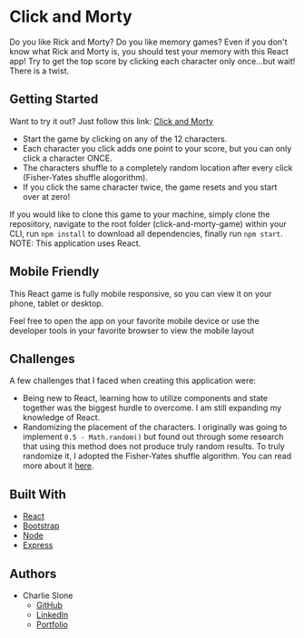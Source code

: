 # Click and Morty

Do you like Rick and Morty? Do you like memory games? Even if you don't know what Rick and Morty is, you should test your memory with this React app! Try to get the top score by clicking each character only once...but wait! There is a twist.

## Getting Started

Want to try it out?
Just follow this link: [Click and Morty](https://ctslone.github.io/click-and-morty-game/)

* Start the game by clicking on any of the 12 characters.
* Each character you click adds one point to your score, but you can only click a character ONCE.
* The characters shuffle to a completely random location after every click (Fisher-Yates shuffle alogorithm).
* If you click the same character twice, the game resets and you start over at zero!

If you would like to clone this game to your machine, simply clone the reposiitory, navigate to the root folder (click-and-morty-game) within your CLI, run `npm install` to download all dependencies, finally run `npm start`. NOTE: This application uses React.

## Mobile Friendly

This React game is fully mobile responsive, so you can view it on your phone, tablet or desktop.

Feel free to open the app on your favorite mobile device or use the developer tools in your favorite browser to view the mobile layout

## Challenges

A few challenges that I faced when creating this application were:
* Being new to React, learning how to utilize components and state together was the biggest hurdle to overcome. I am still expanding my knowledge of React.
* Randomizing the placement of the characters. I originally was going to implement `0.5 - Math.random()` but found out through some research that using this method does not produce truly random results. To truly randomize it, I adopted the Fisher-Yates shuffle algorithm. You can read more about it [here](https://en.wikipedia.org/wiki/Fisher%E2%80%93Yates_shuffle).

## Built With

* [React](https://reactjs.org/) 
* [Bootstrap](https://bootstrap.com)
* [Node](https://nodejs.org/en/)
* [Express](https://expressjs.com/)

## Authors

* Charlie Slone
    * [GitHub](https://github.com/ctslone)
    * [LinkedIn](https://www.linkedin.com/in/charlie-slone-704311a9/)
    * [Portfolio](https://ctslone.github.io/Updated-Portfolio/)

